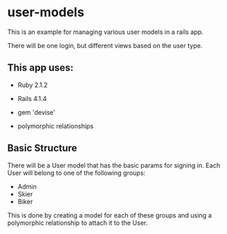 # user-models

This is an example for managing various user models in a rails app.

There will be one login, but different views based on the user type.

## This app uses:

* Ruby 2.1.2

* Rails 4.1.4

* gem 'devise'

* polymorphic relationships

## Basic Structure

There will be a User model that has the basic params for signing in. Each User
will belong to one of the following groups:

* Admin
* Skier
* Biker

This is done by creating a model for each of these groups and using a polymorphic
relationship to attach it to the User.
